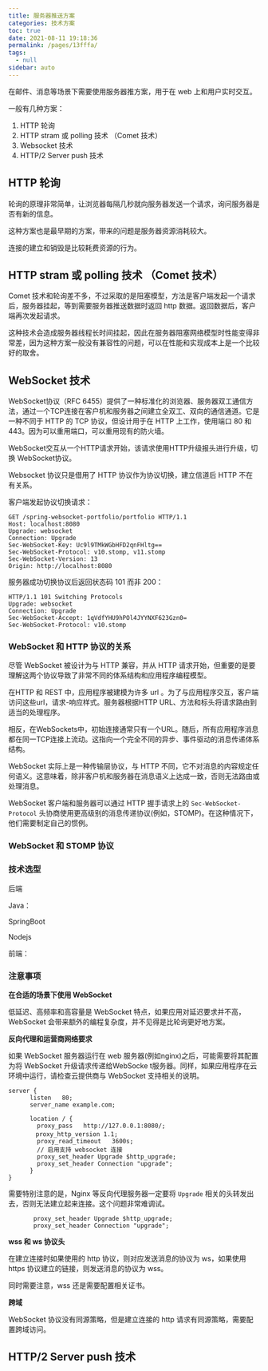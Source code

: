```yaml
---
title: 服务器推送方案
categories: 技术方案
toc: true
date: 2021-08-11 19:18:36
permalink: /pages/13fffa/
tags: 
  - null
sidebar: auto
---
```




在邮件、消息等场景下需要使用服务器推方案，用于在  web 上和用户实时交互。

一般有几种方案：



1. HTTP 轮询
2. HTTP stram 或 polling 技术 （Comet 技术）
3. Websocket 技术
4. HTTP/2 Server push 技术



## HTTP 轮询

轮询的原理非常简单，让浏览器每隔几秒就向服务器发送一个请求，询问服务器是否有新的信息。

这种方案也是最早期的方案，带来的问题是服务器资源消耗较大。

连接的建立和销毁是比较耗费资源的行为。

## HTTP stram 或 polling 技术 （Comet 技术）

Comet 技术和轮询差不多，不过采取的是阻塞模型，方法是客户端发起一个请求后，服务器挂起，等到需要服务器推送数据时返回 http 数据。返回数据后，客户端再次发起请求。

这种技术会造成服务器线程长时间挂起，因此在服务器阻塞网络模型时性能变得非常差，因为这种方案一般没有兼容性的问题，可以在性能和实现成本上是一个比较好的取舍。

## WebSocket 技术 

WebSocket协议（RFC 6455）提供了一种标准化的浏览器、服务器双工通信方法，通过一个TCP连接在客户机和服务器之间建立全双工、双向的通信通道。它是一种不同于 HTTP 的 TCP 协议，但设计用于在 HTTP 上工作，使用端口 80 和 443。因为可以重用端口，可以重用现有的防火墙。

WebSocket交互从一个HTTP请求开始，该请求使用HTTP升级报头进行升级，切换 WebSocket协议。

Websocket 协议只是借用了 HTTP 协议作为协议切换，建立信道后 HTTP 不在有关系。

客户端发起协议切换请求：

```http
GET /spring-websocket-portfolio/portfolio HTTP/1.1
Host: localhost:8080
Upgrade: websocket 
Connection: Upgrade 
Sec-WebSocket-Key: Uc9l9TMkWGbHFD2qnFHltg==
Sec-WebSocket-Protocol: v10.stomp, v11.stomp
Sec-WebSocket-Version: 13
Origin: http://localhost:8080
```

服务器成功切换协议后返回状态码 101 而非 200：

```http
HTTP/1.1 101 Switching Protocols 
Upgrade: websocket
Connection: Upgrade
Sec-WebSocket-Accept: 1qVdfYHU9hPOl4JYYNXF623Gzn0=
Sec-WebSocket-Protocol: v10.stomp
```

### WebSocket 和 HTTP 协议的关系

尽管 WebSocket 被设计为与 HTTP 兼容，并从 HTTP 请求开始，但重要的是要理解这两个协议导致了非常不同的体系结构和应用程序编程模型。

在HTTP 和 REST 中，应用程序被建模为许多 url 。为了与应用程序交互，客户端访问这些url，请求-响应样式。服务器根据HTTP URL、方法和标头将请求路由到适当的处理程序。

相反，在WebSockets中，初始连接通常只有一个URL。随后，所有应用程序消息都在同一TCP连接上流动。这指向一个完全不同的异步、事件驱动的消息传递体系结构。

WebSocket 实际上是一种传输层协议，与 HTTP 不同，它不对消息的内容规定任何语义。这意味着，除非客户机和服务器在消息语义上达成一致，否则无法路由或处理消息。

WebSocket 客户端和服务器可以通过 HTTP 握手请求上的 `Sec-WebSocket-Protocol` 头协商使用更高级别的消息传递协议(例如，STOMP)。在这种情况下，他们需要制定自己的惯例。



### WebSocket 和 STOMP 协议







### 技术选型



后端



Java：



SpringBoot



Nodejs



前端：





### 注意事项



**在合适的场景下使用 WebSocket** 



低延迟、高频率和高容量是 WebSocket 特点，如果应用对延迟要求并不高，WebSocket 会带来额外的编程复杂度，并不见得是比轮询更好地方案。



**反向代理和运营商网络要求**

如果 WebSocket 服务器运行在 web 服务器(例如nginx)之后，可能需要将其配置为将 WebSocket 升级请求传递给WebSocke t服务器。同样，如果应用程序在云环境中运行，请检查云提供商与 WebSocket 支持相关的说明。

```nginx
server {
      listen   80;
      server_name example.com;
      
      location / {
        proxy_pass   http://127.0.0.1:8080/; 
 　　　　proxy_http_version 1.1;
        proxy_read_timeout   3600s;
        // 启用支持 websocket 连接
        proxy_set_header Upgrade $http_upgrade;
        proxy_set_header Connection "upgrade";
      }
}
```



需要特别注意的是，Nginx 等反向代理服务器一定要将 `Upgrade` 相关的头转发出去，否则无法建立起来连接。这个问题非常难调试。



```nginx
       proxy_set_header Upgrade $http_upgrade;
       proxy_set_header Connection "upgrade";
```



**wss 和 ws 协议头**

在建立连接时如果使用的 http 协议，则对应发送消息的协议为 ws，如果使用 https 协议建立的链接，则发送消息的协议为 wss。

同时需要注意，wss 还是需要配置相关证书。



**跨域**

WebSocket 协议没有同源策略，但是建立连接的 http 请求有同源策略，需要配置跨域访问。





## HTTP/2 Server push 技术

